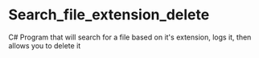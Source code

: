 # Search_file_extension_delete
C# Program that will search for a file based on it's extension, logs it, then allows you to delete it
